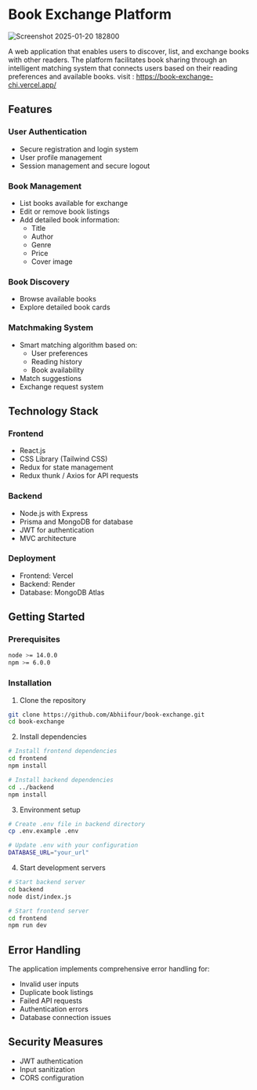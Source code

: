 # Book Exchange Platform
![Screenshot 2025-01-20 182800](https://github.com/user-attachments/assets/c905dbec-a8c2-4186-8421-54c9f9c6b6fd)

A web application that enables users to discover, list, and exchange books with other readers. The platform facilitates book sharing through an intelligent matching system that connects users based on their reading preferences and available books.
visit : https://book-exchange-chi.vercel.app/
## Features

### User Authentication
- Secure registration and login system
- User profile management
- Session management and secure logout

### Book Management
- List books available for exchange
- Edit or remove book listings
- Add detailed book information:
  - Title
  - Author
  - Genre
  - Price
  - Cover image 

### Book Discovery
- Browse available books
- Explore detailed book cards

### Matchmaking System
- Smart matching algorithm based on:
  - User preferences
  - Reading history
  - Book availability
- Match suggestions 
- Exchange request system

## Technology Stack

### Frontend
- React.js
- CSS Library (Tailwind CSS)
- Redux for state management
- Redux thunk / Axios for API requests

### Backend
- Node.js with Express
- Prisma and MongoDB for database
- JWT for authentication
- MVC architecture

### Deployment
- Frontend: Vercel
- Backend: Render
- Database: MongoDB Atlas

## Getting Started

### Prerequisites
```bash
node >= 14.0.0
npm >= 6.0.0
```

### Installation

1. Clone the repository
```bash
git clone https://github.com/Abhiifour/book-exchange.git
cd book-exchange
```

2. Install dependencies
```bash
# Install frontend dependencies
cd frontend
npm install

# Install backend dependencies
cd ../backend
npm install
```

3. Environment setup
```bash
# Create .env file in backend directory
cp .env.example .env

# Update .env with your configuration
DATABASE_URL="your_url"
```

4. Start development servers
```bash
# Start backend server
cd backend
node dist/index.js

# Start frontend server
cd frontend
npm run dev
```

## Error Handling

The application implements comprehensive error handling for:
- Invalid user inputs
- Duplicate book listings
- Failed API requests
- Authentication errors
- Database connection issues


## Security Measures

- JWT authentication
- Input sanitization
- CORS configuration
